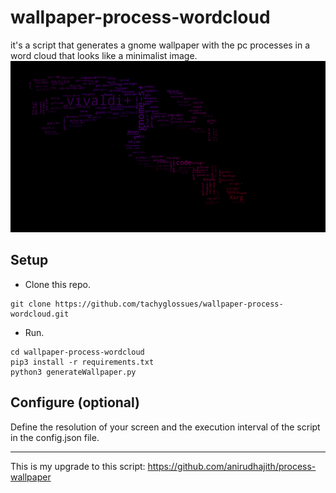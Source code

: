 # wallpaper-process-wordcloud
it's a script that generates a gnome wallpaper with the pc processes in a word cloud that looks like a minimalist image.
![](https://github.com/tachyglossues/wallpaper-process-wordcloud/blob/82479e394a88dff5b734a08e3f1556c5b45a6bb8/screenshot.png)


## Setup

* Clone this repo.

```
git clone https://github.com/tachyglossues/wallpaper-process-wordcloud.git
```

* Run.

```
cd wallpaper-process-wordcloud
pip3 install -r requirements.txt 
python3 generateWallpaper.py
```
## Configure (optional)

Define the resolution of your screen and the execution interval of the script in the config.json file.
 



















************************************************************************************
This is my upgrade to this script: https://github.com/anirudhajith/process-wallpaper
